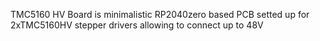 TMC5160 HV Board is minimalistic RP2040zero based PCB setted up for 2xTMC5160HV stepper drivers allowing to connect up to 48V

